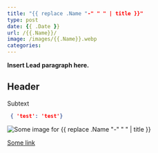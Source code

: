 ```yaml
---
title: "{{ replace .Name "-" " " | title }}"
type: post
date: {{ .Date }}
url: /{{.Name}}/
image: /images/{{.Name}}.webp
categories:
---
```


**Insert Lead paragraph here.**

## Header

Subtext

```json
 { 'test': 'test'}
```

![Some image for {{ replace .Name "-" " " | title }}](/images/{{.Name}}.webp)

[Some link](https://www.cloudappie.nl)
